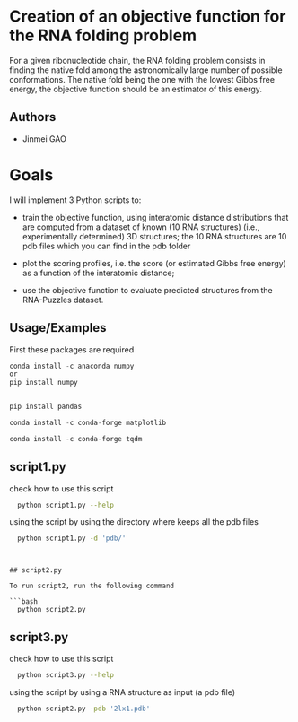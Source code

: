 
# Creation of an objective function for the RNA folding problem


For a given ribonucleotide chain, the RNA folding problem consists in finding the native fold among the astronomically large number of possible conformations. The native fold being the one with the lowest Gibbs free energy, the objective function should be an estimator of this energy.




## Authors

- Jinmei GAO



# Goals
I will implement 3 Python scripts to:
- train the objective function, using interatomic distance distributions that are computed from a dataset of known (10 RNA structures) (i.e., experimentally determined) 3D structures;
the 10 RNA structures are 10 pdb files which you can find in the pdb folder

- plot the scoring profiles, i.e. the score (or estimated Gibbs free energy) as a function of the interatomic distance;

- use the objective function to evaluate predicted structures from the RNA-Puzzles dataset.





## Usage/Examples
First these packages are required


```javascript
conda install -c anaconda numpy 
or
pip install numpy


pip install pandas

conda install -c conda-forge matplotlib

conda install -c conda-forge tqdm
```


## script1.py
check how to use this script

```bash
  python script1.py --help
```
using the script by using the directory where keeps all the pdb files
```bash
  python script1.py -d 'pdb/'
```
```


## script2.py

To run script2, run the following command

```bash
  python script2.py
```


## script3.py
check how to use this script

```bash
  python script3.py --help
```
using the script by using a RNA structure as input (a pdb file)
```bash
  python script2.py -pdb '2lx1.pdb'
```
```

